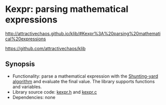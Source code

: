 # Kexpr: parsing mathematical expressions

http://attractivechaos.github.io/klib/#Kexpr%3A%20parsing%20mathematical%20expressions

https://github.com/attractivechaos/klib

## Synopsis

- Functionality: parse a mathematical expression with the [Shunting-yard algorithm](https://en.wikipedia.org/wiki/Shunting-yard_algorithm) and evaluate the final value. The library supports functions and variables.
- Library source code: [kexpr.h](https://github.com/attractivechaos/klib/blob/master/kexpr.h) and [kexpr.c](https://github.com/attractivechaos/klib/blob/master/kexpr.c)
- Dependencies: none
